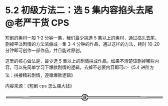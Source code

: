 # 5.2 初级方法二：选 5 集内容掐头去尾 @老严干货 CPS

短剧的素材一般 1-2 分钟一集，我们最少挑选 5 集以上的素材，通过掐头去尾，删掉平淡剧情的方法浓缩成一集 3-4 分钟的作品，通过这样的方法，耗时 10-20 分钟即可创作一部作品，并且能过原创。

这里的核心做法是，最少选 5 集以上的剧情拼成作品。如果不清楚该删掉哪些内容，可以先简单学习下爆款剧情的逻辑，去掉不必要内容即可👉《5.4 进阶方法：拼接精彩剧情，遵循爆款逻辑》

内容来源：《短剧 cps 怎么赚大钱》

![](img/e3f2879ffbe01683a4abd019b77011d8.png)